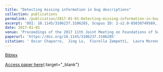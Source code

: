 ```yaml
---
title: "Detecting missing information in bug descriptions"
collection: publications
permalink: /publication/2017-01-01-Detecting-missing-information-in-bug-descriptions
excerpt: 'DOI: 10.1145/3106237.3106285, Scopus ID: 2-s2.0-85030749569, Cited by: 17'
date: 2017-01-01
venue: 'Proceedings of the 2017 11th Joint Meeting on Foundations of Software Engineering, ESEC/FSE 2017, Paderborn, Germany, September 4-8, 2017'
paperurl: 'https://doi.org/10.1145/3106237.3106285'
citation: ' Oscar Chaparro,  Jing Lu,  Fiorella Zampetti,  Laura Moreno,  Massimiliano Di Penta,  Andrian Marcus,  Gabriele Bavota,  Vincent Ng, &quot;Detecting missing information in bug descriptions.&quot; Proceedings of the 2017 11th Joint Meeting on Foundations of Software Engineering, ESEC/FSE 2017, Paderborn, Germany, September 4-8, 2017, 2017.'
---
```

[Bibtex](https://dblp.org/rec/bib/conf/sigsoft/ChaparroLZMPMBN17)

[Access paper here](https://doi.org/10.1145/3106237.3106285){:target="_blank"}
